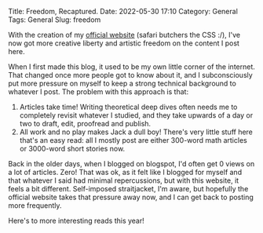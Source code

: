 Title: Freedom, Recaptured.
Date: 2022-05-30 17:10
Category: General
Tags: General
Slug: freedom

With the creation of my [official website](https://www.cse.iitd.ac.in/~cs1200869) (safari butchers the CSS :/), I've now got more creative liberty and artistic freedom on the content I post here. 

When I first made this blog, it used to be my own little corner of the internet. That changed once more people got to know about it, and I subconsciously put more pressure on myself to keep a strong technical background to whatever I post. The problem with this approach is that:

1. Articles take time! Writing theoretical deep dives often needs me to completely revisit whatever I studied, and they take upwards of a day or two to draft, edit, proofread and publish. 
2. All work and no play makes Jack a dull boy! There's very little stuff here that's an easy read: all I mostly post are either 300-word math articles or 3000-word short stories now. 

Back in the older days, when I blogged on blogspot, I'd often get 0 views on a lot of articles. Zero! That was ok, as it felt like I blogged for myself and that whatever I said had minimal repercussions, but with this website, it feels a bit different. Self-imposed straitjacket, I'm aware, but hopefully the official website takes that pressure away now, and I can get back to posting more frequently.

Here's to more interesting reads this year!
